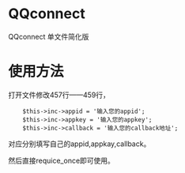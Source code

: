 # QQconnect
QQconnect 单文件简化版

# 使用方法
打开文件修改457行——459行，

        $this->inc->appid = '输入您的appid';
        $this->inc->appkey = '输入您的appkey';
        $this->inc->callback = '输入您的callback地址';

对应分别填写自己的appid,appkay,callback。

然后直接requice_once即可使用。
